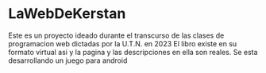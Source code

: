 # LaWebDeKerstan
Este es un proyecto ideado durante el transcurso de las clases de programacion web dictadas por la U.T.N. en 2023
El libro existe en su formato virtual asi y la pagina y las descripciones en ella son reales.
Se esta desarrollando un juego para android
